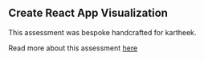 ## Create React App Visualization

This assessment was bespoke handcrafted for kartheek.

Read more about this assessment [here](https://react.eogresources.com)
